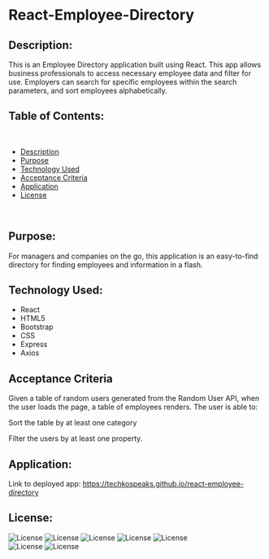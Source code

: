 # React-Employee-Directory

## Description:
This is an Employee Directory application built using React. This app allows business professionals to access necessary employee data and filter for use. Employers can search for specific employees within the search parameters, and sort employees alphabetically.


  ## Table of Contents: 

<br>

* [Description](#description)
* [Purpose](#purpose)
* [Technology Used](#technology-used)
* [Acceptance Criteria](#acceptance-criteria)
* [Application](#application)
* [License](#license)


<br />




## Purpose: 
For managers and companies on the go, this application is an easy-to-find directory for finding employees and information in a flash.

## Technology Used:
- React
- HTML5
- Bootstrap
- CSS
- Express
- Axios


## Acceptance Criteria

Given a table of random users generated from the Random User API, when the user loads the page, a table of employees renders.
The user is able to:


Sort the table by at least one category

Filter the users by at least one property.


## Application:

Link to deployed app: https://techkospeaks.github.io/react-employee-directory


## License:

‎‎![License](https://img.shields.io/static/v1?label=License&message=MIT&color=brightgreen) 
![License](https://img.shields.io/static/v1?label=Language&message=JavaScript&color=yellow)
![License](https://img.shields.io/static/v1?label=Language&message=React.js&color=green)
![License](https://img.shields.io/static/v1?label=Language&message=Axios&color=red) 
![License](https://img.shields.io/static/v1?label=Language&message=Express&color=blueviolet)   
![License](https://img.shields.io/static/v1?label=Language&message=HTML5&color=orange) 
![License](https://img.shields.io/static/v1?label=Language&message=CSS3&color=blue) 